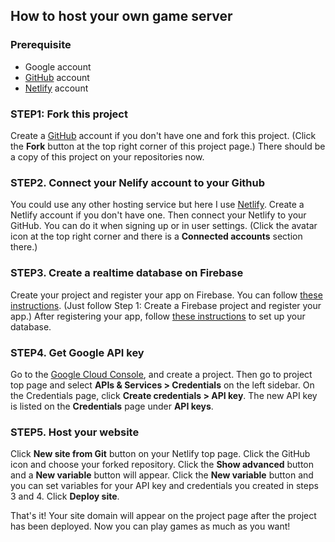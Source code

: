 ## How to host your own game server

### Prerequisite
- Google account
- [GitHub](https://github.com/) account
- [Netlify](https://www.netlify.com/) account

### STEP1: Fork this project
Create a [GitHub](https://github.com/) account if you don't have one and fork this project. (Click the **Fork** button at the top right corner of this project page.) There should be a copy of this project on your repositories now.

### STEP2. Connect your Nelify account to your Github
You could use any other hosting service but here I use [Netlify](https://www.netlify.com/). Create a Netlify account if you don't have one. Then connect your Netlify to your GitHub. You can do it when signing up or in user settings. (Click the avatar icon at the top right corner and there is a **Connected accounts** section there.)

### STEP3. Create a realtime database on Firebase
Create your project and register your app on Firebase. You can follow [these instructions](https://firebase.google.com/docs/web/setup#create-firebase-project-and-app). (Just follow Step 1: Create a Firebase project and register your app.)
After registering your app, follow [these instructions](https://firebase.google.com/docs/database/web/start#create_a_database) to set up your database.

### STEP4. Get Google API key
Go to the [Google Cloud Console](https://console.cloud.google.com/), and create a project. Then go to project top page and select **APIs & Services > Credentials** on the left sidebar. On the Credentials page, click **Create credentials > API key**. The new API key is listed on the **Credentials** page under **API keys**.

### STEP5. Host your website
Click **New site from Git** button on your Netlify top page. Click the GitHub icon and choose your forked repository. Click the **Show advanced** button and a **New variable** button will appear. Click the **New variable** button and you can set variables for your API key and credentials you created in steps 3 and 4. Click **Deploy site**.

That's it! Your site domain will appear on the project page after the project has been deployed. Now you can play games as much as you want!
